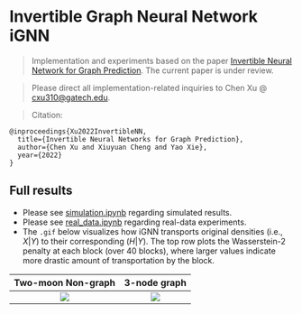 # Invertible Graph Neural Network iGNN
> Implementation and experiments based on the paper [Invertible Neural Network for Graph Prediction](https://arxiv.org/abs/2206.01163). The current paper is under review.

> Please direct all implementation-related inquiries to Chen Xu @ cxu310@gatech.edu.

> Citation:
```
@inproceedings{Xu2022InvertibleNN,
  title={Invertible Neural Networks for Graph Prediction},
  author={Chen Xu and Xiuyuan Cheng and Yao Xie},
  year={2022}
}
```
<!-- ## Table of Contents
* [Full results](#full-results)
 -->
## Full results
- Please see [simulation.ipynb](https://github.com/hamrel-cxu/Invertible-Graph-Neural-Network-iGNN/blob/main/simulation.ipynb) regarding simulated results.
- Please see [real_data.ipynb](https://github.com/hamrel-cxu/Invertible-Graph-Neural-Network-iGNN/blob/main/real_data.ipynb) regarding real-data experiments.
- The `.gif` below visualizes how iGNN transports original densities (i.e., $X|Y$) to their corresponding ($H|Y$). The top row plots the Wasserstein-2 penalty at each block (over 40 blocks), where larger values indicate more drastic amount of transportation by the block.

<!-- ![Alt Text](https://github.com/hamrel-cxu/Invertible-Graph-Neural-Network-iGNN/blob/main/Two-moon-illustration.gif)

 -->
Two-moon Non-graph          |  3-node graph
:-------------------------:|:-------------------------:
![](https://github.com/hamrel-cxu/Invertible-Graph-Neural-Network-iGNN/blob/main/Two-moon-illustration.gif)  |  ![](https://github.com/hamrel-cxu/Invertible-Graph-Neural-Network-iGNN/blob/main/Graph-illustration.gif)
